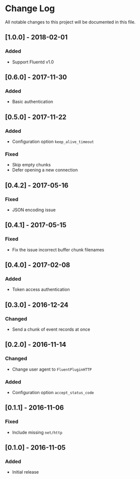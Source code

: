 # Change Log
All notable changes to this project will be documented in this file.

## [1.0.0] - 2018-02-01
### Added
- Support Fluentd v1.0

## [0.6.0] - 2017-11-30
### Added
- Basic authentication

## [0.5.0] - 2017-11-22
### Added
- Configuration option `keep_alive_timeout`

### Fixed
- Skip empty chunks
- Defer opening a new connection

## [0.4.2] - 2017-05-16
### Fixed
- JSON encoding issue

## [0.4.1] - 2017-05-15
### Fixed
- Fix the issue incorrect buffer chunk filenames

## [0.4.0] - 2017-02-08
### Added
- Token access authentication

## [0.3.0] - 2016-12-24
### Changed
- Send a chunk of event records at once

## [0.2.0] - 2016-11-14
### Changed
- Change user agent to `FluentPluginHTTP`

### Added
- Configuration option `accept_status_code`

## [0.1.1] - 2016-11-06
### Fixed
- Include missing `net/http`

## [0.1.0] - 2016-11-05
### Added
- Initial release
